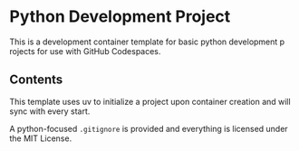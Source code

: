 # Python Development Project

This is a development container template for basic python development p
rojects for use with GitHub Codespaces.

## Contents

This template uses uv to initialize a project upon container 
creation and will sync with every start.

A python-focused `.gitignore` is provided and everything is licensed 
under the MIT License.
